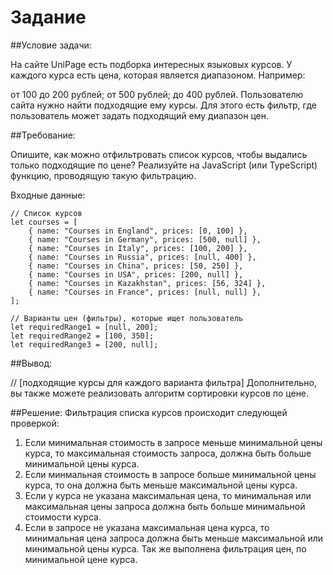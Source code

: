 
# Задание
##Условие задачи:

На сайте UniPage есть подборка интересных языковых курсов. У каждого курса есть цена, которая является диапазоном.
Например:

от 100 до 200 рублей;
от 500 рублей;
до 400 рублей.
Пользователю сайта нужно найти подходящие ему курсы. Для этого есть фильтр, где пользователь может задать подходящий ему диапазон цен.

##Требование:

Опишите, как можно отфильтровать список курсов, чтобы выдались только подходящие по цене? Реализуйте на JavaScript (или TypeScript) функцию, проводящую такую фильтрацию.

Входные данные:

    // Список курсов
    let courses = [
        { name: "Courses in England", prices: [0, 100] }, 
        { name: "Courses in Germany", prices: [500, null] }, 
        { name: "Courses in Italy", prices: [100, 200] }, 
        { name: "Courses in Russia", prices: [null, 400] },
        { name: "Courses in China", prices: [50, 250] },
        { name: "Courses in USA", prices: [200, null] },
        { name: "Courses in Kazakhstan", prices: [56, 324] },
        { name: "Courses in France", prices: [null, null] },
    ];

    // Варианты цен (фильтры), которые ищет пользователь
    let requiredRange1 = [null, 200];
    let requiredRange2 = [100, 350];
    let requiredRange3 = [200, null];

##Вывод:

   // [подходящие курсы для каждого варианта фильтра]
Дополнительно, вы также можете реализовать алгоритм сортировки курсов по цене.

##Решение:
Фильтрация списка курсов происходит следующей проверкой:
1) Если минимальная стоимость в запросе меньше минимальной цены курса, то максимальная стоимость запроса, должна быть больше минимальной цены курса.
2) Если минмальная стоимость в запросе больше минимальной цены курса, то она должна быть меньше максимальной цены курса.
3) Если у курса не указана максимальная цена, то минимальная или максимальная цены запроса должна быть больше минимальной стоимости курса. 
4) Если в запросе не указана максимальная цена курса, то минимальная цена запроса должна быть меньше максимальной или минимальной цены курса.
Так же выполнена фильтрация цен, по минимальной цене курса. 
